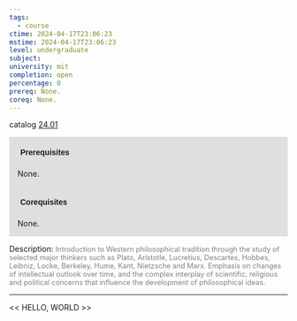 ```yaml
---
tags:
  - course
ctime: 2024-04-17T23:06:23
mstime: 2024-04-17T23:06:23
level: undergraduate
subject: 
university: mit
completion: open
percentage: 0
prereq: None.
coreq: None.
---
```


catalog [24.01](http://student.mit.edu/catalog/m24a.html#24.01)

<span style="display: block; padding: 15px; background-color: rgb(100, 100, 100, 0.2);"><font id="m_prereq2839_0" style="display: block; font-family: Arial, sans-serif; font-weight: bold; padding: 5px">Prerequisites</font><br><span id="prereq2839_0">None.</span></span>
<span style="display: block; padding: 15px; background-color: rgb(100, 100, 100, 0.2);"><font id="m_coreq2839_0" style="display: block; font-family: Arial, sans-serif; font-weight: bold; padding: 5px">Corequisites</font><br><span id="coreq2839_0">None.</span></span>

<font style="">Description:</font>
<font style="color: grey; font-size: 0.8rem;">Introduction to Western philosophical tradition through the study of selected major thinkers such as Plato, Aristotle, Lucretius, Descartes, Hobbes, Leibniz, Locke, Berkeley, Hume, Kant, Nietzsche and Marx. Emphasis on changes of intellectual outlook over time, and the complex interplay of scientific, religious and political concerns that influence the development of philosophical ideas.</font>



---

<< HELLO, WORLD >>
